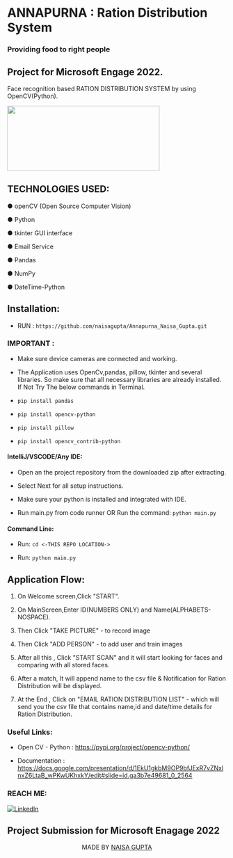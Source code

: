 # ANNAPURNA : Ration Distribution System
### Providing food to right people

## Project for Microsoft Engage 2022.

Face recognition based RATION DISTRIBUTION SYSTEM by using OpenCV(Python).
<p>
<img src="https://opencv.org/wp-content/uploads/2021/02/1_HfZmZayUqnYioPC9qTfd4A.png" height="150" width="350"/>
</p>

## TECHNOLOGIES USED:

● openCV (Open Source Computer Vision)

● Python

● tkinter GUI interface

● Email Service

● Pandas

● NumPy

● DateTime-Python


## Installation:
	
- RUN : `https://github.com/naisagupta/Annapurna_Naisa_Gupta.git` 
	

### IMPORTANT :

- Make sure device cameras are connected and working.

- The Application uses OpenCv,pandas, pillow, tkinter and several libraries. So make sure that all necessary libraries are already installed. If Not Try The below commands in Terminal.

- `pip install pandas` 

- `pip install opencv-python` 

- `pip install pillow`

- `pip install opencv_contrib-python`  



#### IntelliJ/VSCODE/Any IDE:

- Open an the project repository from the downloaded zip after extracting.
	
- Select Next for all setup instructions.
	
- Make sure your python is installed and integrated with IDE.
	
- Run main.py from code runner OR Run the command: `python main.py` 


#### Command Line:

- Run: `cd <-THIS REPO LOCATION->` 

- Run: `python main.py` 



## Application Flow:

1. On Welcome screen,Click "START".

2. On MainScreen,Enter ID(NUMBERS ONLY) and Name(ALPHABETS-NOSPACE).

3. Then Click "TAKE PICTURE" - to record image

4. Then Click "ADD PERSON" - to add user and train images

5. After all this , Click "START SCAN" and it will start looking for faces and comparing with all stored faces.

6. After a match, It will append name to the csv file & Notification for Ration Distribution will be displayed.

7. At the End , Click on "EMAIL RATION DISTRIBUTION LIST" - which will send you the csv file that contains name,id and date/time details for Ration Distribution.


### Useful Links:

- Open CV - Python : https://pypi.org/project/opencv-python/
	
- Documentation : https://docs.google.com/presentation/d/1EkU1gkbM9OP9bfJExR7vZNxlnxZ6LtaB_wPKwUKhxkY/edit#slide=id.ga3b7e49681_0_2564


### REACH ME:
[![LinkedIn](https://img.shields.io/badge/LinkedIn-connect-blue.svg?logo=linkedin&logoColor=white)](https://www.linkedin.com/in/naisa-gupta/) 


## Project Submission for Microsoft Enagage 2022

<p align="center">
	MADE BY <a href="https://github.com/naisagupta">NAISA GUPTA</a>
</p>
